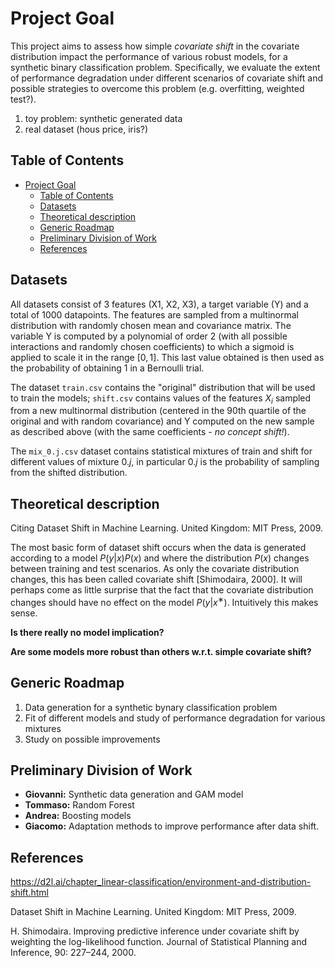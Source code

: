 # Project Goal

This project aims to assess how simple *covariate shift* in the covariate distribution impact the performance of various robust models, for a synthetic binary  classification problem. Specifically, we evaluate the extent of performance degradation under different scenarios of covariate shift and possible strategies to overcome this problem (e.g. overfitting, weighted test?). 
1. toy problem: synthetic generated data
2. real dataset (hous price, iris?)


## Table of Contents
- [Project Goal](#project-goal)
  - [Table of Contents](#table-of-contents)
  - [Datasets](#datasets)
  - [Theoretical description](#theoretical-description)
  - [Generic Roadmap](#generic-roadmap)
  - [Preliminary Division of Work](#preliminary-division-of-work)
  - [References](#references)


## Datasets

All datasets consist of 3 features (X1, X2, X3), a target variable (Y) and a total of 1000 datapoints. The features are sampled from a multinormal distribution with randomly chosen mean and covariance matrix. The variable Y is computed by a polynomial of order 2 (with all possible interactions and randomly chosen coefficients) to which a sigmoid is applied to scale it in the range $[0,1]$. This last value obtained is then used as the probability of obtaining 1 in a Bernoulli trial.

The dataset `train.csv` contains the "original" distribution that will be used to train the models; `shift.csv` contains values ​​of the features $X_i$ sampled from a new multinormal distribution (centered in the 90th quartile of the original and with random covariance) and Y computed on the new sample as described above (with the same coefficients - *no concept shift!*).

The `mix_0.j.csv` dataset contains statistical mixtures of train and shift for different values ​​of mixture $0.j$, in particular $0.j$ is the probability of sampling from the shifted distribution.


## Theoretical description
Citing Dataset Shift in Machine Learning. United Kingdom: MIT Press, 2009.

The most basic form of dataset shift occurs when the data is generated according to a model $P(y|x)P(x)$ and where the distribution $P(x)$ changes between training and test scenarios. As only the covariate distribution changes, this has been called covariate shift [Shimodaira, 2000].
It will perhaps come as little surprise that the fact that the covariate distribution changes should have no effect on the model $P(y|x^∗)$. Intuitively this makes sense.

**Is there really no model implication?**

**Are some models more robust than others w.r.t. simple covariate shift?**


## Generic Roadmap

1. Data generation for a synthetic bynary classification problem
2. Fit of different models and study of performance degradation for various mixtures
3. Study on possible improvements

## Preliminary Division of Work

- **Giovanni:** Synthetic data generation and GAM model  
- **Tommaso:** Random Forest  
- **Andrea:** Boosting models   
- **Giacomo:** Adaptation methods to improve performance after data shift.

## References

https://d2l.ai/chapter_linear-classification/environment-and-distribution-shift.html

Dataset Shift in Machine Learning. United Kingdom: MIT Press, 2009.

H. Shimodaira. Improving predictive inference under covariate shift by weighting the log-likelihood function. Journal of Statistical Planning and Inference, 90: 227–244, 2000.
